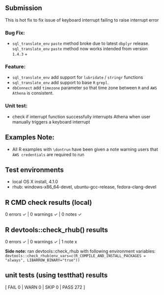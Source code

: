 ## Submission
This is hot fix to fix issue of keyboard interrupt failing to raise interrupt error

### Bug Fix:
* `sql_translate_env` `paste` method broke due to latest `dbplyr` release. `sql_translate_env` `paste` method now works intended from version `1.4.3` + 

### Feature:
* `sql_translate_env` add support for `lubridate` / `stringr` functions
* `sql_translate_env` add support to base `R` `grepl`.
* `dbConnect` add `timezone` parameter so that time zone between `R` and `AWS Athena` is consistent.

### Unit test:
* check if interrupt function successfully interrupts Athena when user manually triggers a keyboard interrupt

## Examples Note:
* All R examples with `\dontrun` have been given a note warning users that `AWS credentials` are required to run

## Test environments
* local OS X install, 4.1.0
* rhub: windows-x86_64-devel, ubuntu-gcc-release, fedora-clang-devel

## R CMD check results (local)
0 errors ✓ | 0 warnings ✓ | 0 notes ✓

## R devtools::check_rhub() results
0 errors ✓ | 0 warnings ✓ | 1 note x

**Side note:** ran devtools::check_rhub with following environment variables:
`devtools::check_rhub(env_vars=c(R_COMPILE_AND_INSTALL_PACKAGES = "always", LIBARROW_BINARY="true"))`

## unit tests (using testthat) results
[ FAIL 0 | WARN 0 | SKIP 0 | PASS 272 ]
